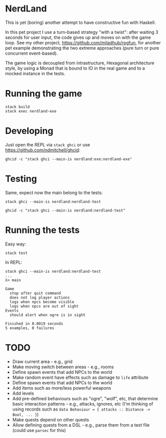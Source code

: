 # NerdLand

This is yet (boring) another attempt to have constructive fun with Haskell.

In this pet project I use a turn-based strategy "with a twist": after waiting 3 seconds for user input, the code gives up and moves on with the game loop. See my other project, <https://github.com/miladhub/rpgfun>, for another pet example demonstrating the two extreme approaches (pure turn or pure concurrent event-based).

The game logic is decoupled from intrastructure, Hexagonal architecture style, by using a Monad that is bound to IO in the real game and to a mocked instance in the tests.

# Running the game

    stack build
    stack exec nerdland-exe

# Developing

  Just open the REPL via `stack ghci` or use <https://github.com/ndmitchell/ghcid>:

    ghcid -c "stack ghci --main-is nerdland:exe:nerdland-exe"

# Testing

  Same, expect now the main belong to the tests:

    stack ghci --main-is nerdland:nerdland-test

    ghcid -c "stack ghci --main-is nerdland:nerdland-test"

# Running the tests

  Easy way:
  
    stack test

  In REPL:

    stack ghci --main-is nerdland:nerdland-test
    ...
    λ> main

    Game
      stop after quit command
      does not log player actions
      logs when npcs become visible
      logs when npcs are out of sight
    Events
      should alert when ogre is in sight

    Finished in 0.0019 seconds
    5 examples, 0 failures

# TODO

* Draw current area - e.g., grid
* Make moving switch between areas - e.g., rooms
* Define spawn events that add NPCs to the world
* Make random event have effects such as damage to `life` attribute
* Define spawn events that add NPCs to the world
* Add items such as more/less powerful weapons
* Add levels
* Add pre-defined behaviours such as "ogre", "wolf", etc, that determine basic interaction patterns - e.g., attacks, ignores, etc (I'm thinking of using records such as `data Behaviour = { attacks :: Distance -> Bool, ... }`)
* Make quests depend on other quests
* Allow defining quests from a DSL - e.g., parse them from a text file (could use `parsec` for this)
